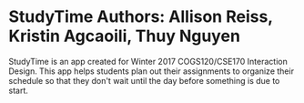 StudyTime
Authors: Allison Reiss, Kristin Agcaoili, Thuy Nguyen
=====================================================

StudyTime is an app created for Winter 2017 COGS120/CSE170 Interaction Design.
This app helps students plan out their assignments to organize their schedule
so that they don't wait until the day before something is due to start. 
